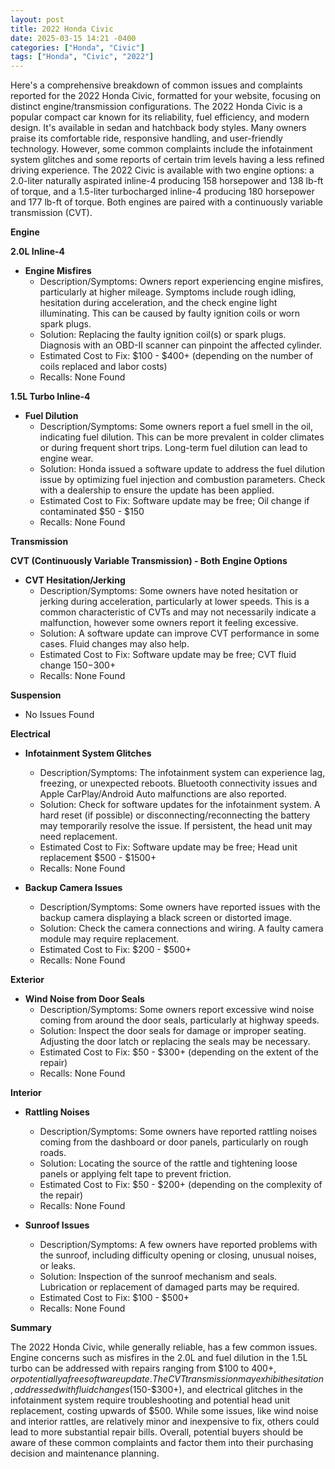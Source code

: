 ```yaml
---
layout: post
title: 2022 Honda Civic
date: 2025-03-15 14:21 -0400
categories: ["Honda", "Civic"]
tags: ["Honda", "Civic", "2022"]
---
```

Here's a comprehensive breakdown of common issues and complaints reported for the 2022 Honda Civic, formatted for your website, focusing on distinct engine/transmission configurations. The 2022 Honda Civic is a popular compact car known for its reliability, fuel efficiency, and modern design. It's available in sedan and hatchback body styles. Many owners praise its comfortable ride, responsive handling, and user-friendly technology. However, some common complaints include the infotainment system glitches and some reports of certain trim levels having a less refined driving experience. The 2022 Civic is available with two engine options: a 2.0-liter naturally aspirated inline-4 producing 158 horsepower and 138 lb-ft of torque, and a 1.5-liter turbocharged inline-4 producing 180 horsepower and 177 lb-ft of torque. Both engines are paired with a continuously variable transmission (CVT).

**Engine**

**2.0L Inline-4**

*   **Engine Misfires**
    *   Description/Symptoms: Owners report experiencing engine misfires, particularly at higher mileage. Symptoms include rough idling, hesitation during acceleration, and the check engine light illuminating. This can be caused by faulty ignition coils or worn spark plugs.
    *   Solution: Replacing the faulty ignition coil(s) or spark plugs. Diagnosis with an OBD-II scanner can pinpoint the affected cylinder.
    *   Estimated Cost to Fix: $100 - $400+ (depending on the number of coils replaced and labor costs)
    *   Recalls: None Found

**1.5L Turbo Inline-4**

*   **Fuel Dilution**
    *   Description/Symptoms: Some owners report a fuel smell in the oil, indicating fuel dilution. This can be more prevalent in colder climates or during frequent short trips. Long-term fuel dilution can lead to engine wear.
    *   Solution: Honda issued a software update to address the fuel dilution issue by optimizing fuel injection and combustion parameters. Check with a dealership to ensure the update has been applied.
    *   Estimated Cost to Fix: Software update may be free; Oil change if contaminated $50 - $150
    *   Recalls: None Found

**Transmission**

**CVT (Continuously Variable Transmission) - Both Engine Options**

*   **CVT Hesitation/Jerking**
    *   Description/Symptoms: Some owners have noted hesitation or jerking during acceleration, particularly at lower speeds. This is a common characteristic of CVTs and may not necessarily indicate a malfunction, however some owners report it feeling excessive.
    *   Solution: A software update can improve CVT performance in some cases. Fluid changes may also help.
    *   Estimated Cost to Fix: Software update may be free; CVT fluid change $150-$300+
    *   Recalls: None Found

**Suspension**

*   No Issues Found

**Electrical**

*   **Infotainment System Glitches**
    *   Description/Symptoms: The infotainment system can experience lag, freezing, or unexpected reboots. Bluetooth connectivity issues and Apple CarPlay/Android Auto malfunctions are also reported.
    *   Solution: Check for software updates for the infotainment system. A hard reset (if possible) or disconnecting/reconnecting the battery may temporarily resolve the issue. If persistent, the head unit may need replacement.
    *   Estimated Cost to Fix: Software update may be free; Head unit replacement $500 - $1500+
    *   Recalls: None Found

*   **Backup Camera Issues**
    *   Description/Symptoms: Some owners have reported issues with the backup camera displaying a black screen or distorted image.
    *   Solution: Check the camera connections and wiring. A faulty camera module may require replacement.
    *   Estimated Cost to Fix: $200 - $500+
    *   Recalls: None Found

**Exterior**

*   **Wind Noise from Door Seals**
    *   Description/Symptoms: Some owners report excessive wind noise coming from around the door seals, particularly at highway speeds.
    *   Solution: Inspect the door seals for damage or improper seating. Adjusting the door latch or replacing the seals may be necessary.
    *   Estimated Cost to Fix: $50 - $300+ (depending on the extent of the repair)
    *   Recalls: None Found

**Interior**

*   **Rattling Noises**
    *   Description/Symptoms: Some owners have reported rattling noises coming from the dashboard or door panels, particularly on rough roads.
    *   Solution: Locating the source of the rattle and tightening loose panels or applying felt tape to prevent friction.
    *   Estimated Cost to Fix: $50 - $200+ (depending on the complexity of the repair)
    *   Recalls: None Found

*   **Sunroof Issues**
    *   Description/Symptoms: A few owners have reported problems with the sunroof, including difficulty opening or closing, unusual noises, or leaks.
    *   Solution: Inspection of the sunroof mechanism and seals. Lubrication or replacement of damaged parts may be required.
    *   Estimated Cost to Fix: $100 - $500+
    *   Recalls: None Found

**Summary**

The 2022 Honda Civic, while generally reliable, has a few common issues. Engine concerns such as misfires in the 2.0L and fuel dilution in the 1.5L turbo can be addressed with repairs ranging from $100 to $400+, or potentially a free software update. The CVT transmission may exhibit hesitation, addressed with fluid changes ($150-$300+), and electrical glitches in the infotainment system require troubleshooting and potential head unit replacement, costing upwards of $500. While some issues, like wind noise and interior rattles, are relatively minor and inexpensive to fix, others could lead to more substantial repair bills. Overall, potential buyers should be aware of these common complaints and factor them into their purchasing decision and maintenance planning.

